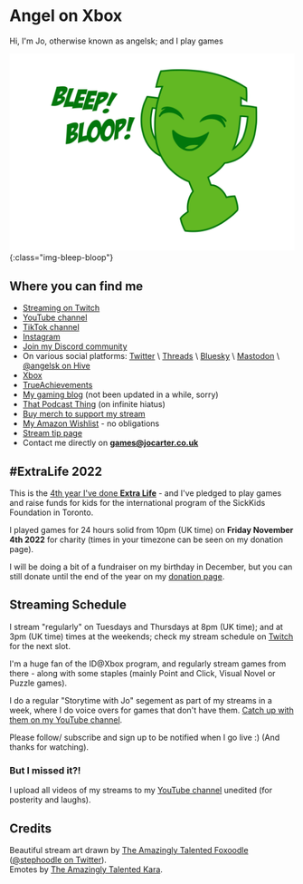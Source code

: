 # Angel on Xbox

Hi, I'm Jo, otherwise known as angelsk; and I play games

![Bleep! Bloop!](/assets/images/bleep-bloop.png){:class="img-bleep-bloop"}

## Where you can find me

* [Streaming on Twitch](https://www.twitch.tv/angelsk_jo)
* [YouTube channel](https://www.youtube.com/@angelsk_Jo)
* [TikTok channel](https://www.tiktok.com/@angelsk_Jo)
* [Instagram](https://www.instagram.com/angelsk/)
* [Join my Discord community](https://discord.gg/aftQgp4)
* On various social platforms: [Twitter](https://twitter.com/angelsk) \ [Threads](https://www.threads.net/@angelsk) \ [Bluesky](https://bsky.app/profile/angelsk.bsky.social) \ <a rel="me" href="https://toot.cat/@angelsk">Mastodon</a> \ [@angelsk on Hive](https://hive.page.link/7bx4)
* [Xbox](https://account.xbox.com/en-GB/Profile?gamerTag=angelsk)
* [TrueAchievements](https://www.trueachievements.com/gamer/angelsk)
* [My gaming blog](https://www.trueachievements.com/gamer/angelsk/blog) (not been updated in a while, sorry)
* [That Podcast Thing](https://twitter.com/podcast_thing) (on infinite hiatus)
* [Buy merch to support my stream](https://teespring.com/stores/angel-on-xbox)
* [My Amazon Wishlist](https://www.amazon.co.uk/wishlist/3V8TFOVC1B8Q1) - no obligations
* [Stream tip page](https://rainmaker.gg/angelsk/tip)
* Contact me directly on **games@jocarter.co.uk**

## #ExtraLife 2022

This is the <a href="https://www.extra-life.org/participant/angelsk">4th year I've done **Extra Life**</a> - and I've pledged to play games and raise funds for kids for the international program of the SickKids Foundation in Toronto.	

I played games for 24 hours solid from 10pm (UK time) on **Friday November 4th 2022** for charity (times in your timezone can be seen on my donation page).	

I will be doing a bit of a fundraiser on my birthday in December, but you can still donate until the end of the year on my <a href="https://www.extra-life.org/participant/angelsk">donation page</a>.

## Streaming Schedule

I stream "regularly" on Tuesdays and Thursdays at 8pm (UK time); and at 3pm (UK time) times at the weekends; check my stream schedule on [Twitch](https://www.twitch.tv/angelsk_jo) for the next slot. 

I'm a huge fan of the ID@Xbox program, and regularly stream games from there - along with some staples (mainly Point and Click, Visual Novel or Puzzle games).

I do a regular "Storytime with Jo" segement as part of my streams in a week, where I do voice overs for games that don't have them. [Catch up with them on my YouTube channel](https://www.youtube.com/playlist?list=PL6RlkpVAiVLUZ7hMrjzQRWCLSrwGrkRCz).

Please follow/ subscribe and sign up to be notified when I go live :) (And thanks for watching).

### But I missed it?!

I upload all videos of my streams to my [YouTube channel](https://www.youtube.com/@angelsk_Jo) unedited (for posterity and laughs).

## Credits

Beautiful stream art drawn by [The Amazingly Talented Foxoodle](http://foxoodle.tumblr.com/) ([@stephoodle on Twitter](https://twitter.com/stephoodle)).  
Emotes by [The Amazingly Talented Kara](https://twitch.tv/karaunscripted).
